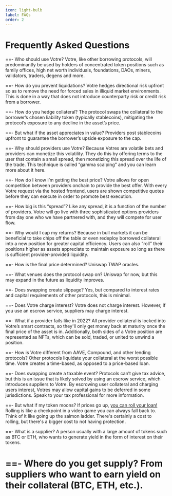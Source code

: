 ```yaml
---
icon: light-bulb
label: FAQs
order: 2
---
```


# Frequently Asked Questions

==- Who should use Votre?
Votre, like other borrowing protocols, will predominantly be used by holders of concentrated token positions such as family offices, high net worth individuals, foundations, DAOs, miners, validators, traders, degens and more.

==- How do you prevent liquidations?
Votre hedges directional risk upfront so as to remove the need for forced sales in illiquid market environments. This is done in a way that does not introduce counterparty risk or credit risk from a borrower.

==- How do you hedge collateral?
The protocol swaps the collateral to the borrower’s chosen liability token (typically stablecoins), mitigating the protocol’s exposure to any decline in the asset’s price.

==- But what if the asset appreciates in value?
Providers post stablecoins upfront to guarantee the borrower’s upside exposure to the cap.

==- Why should providers use Votre?
Because Votres are volatile bets and providers can monetize this volatility. They do this by offering terms to the user that contain a small spread, then monetizing this spread over the life of the trade. This technique is called “gamma scalping” and you can learn more about it here.

==- How do I know I’m getting the best price?
Votre allows for open competition between providers onchain to provide the best offer. With every Votre request via the hosted frontend, users are shown competitive quotes before they can execute in order to promote best execution.

==- How big is this “spread”?
Like any spread, it is a function of the number of providers. Votre will go live with three sophisticated options providers from day one who we have partnered with, and they will compete for user flow.

==- Why would I cap my returns?
Because in bull markets it can be beneficial to take chips off the table or even redeploy borrowed collateral into a new position for greater capital efficiency. Users can also “roll” their positions higher as assets appreciate to maintain exposure so long as there is sufficient provider-provided liquidity.

==- How is the final price determined?
Uniswap TWAP oracles.

==- What venues does the protocol swap on?
Uniswap for now, but this may expand in the future as liquidity improves.

==- Does swapping create slippage?
Yes, but compared to interest rates and capital requirements of other protocols, this is minimal.

==- Does Votre charge interest?
Votre does not charge interest. However, If you use an escrow service, suppliers may charge interest.

==- What if a provider fails like in 2022?
All provider collateral is locked into Votre’s smart contracts, so they'll only get money back at maturity once the final price of the asset is in. Additionally, both sides of a Votre position are represented as NFTs, which can be sold, traded, or united to unwind a position.

==- How is Votre different from AAVE, Compound, and other lending protocols?
Other protocols liquidate your collateral at the worst possible time. Votre creates a time-based, as opposed to a price-based loan.

==- Does swapping create a taxable event?
Protocols can’t give tax advice, but this is an issue that is likely solved by using an escrow service, which introduces suppliers to Votre. By escrowing user collateral and charging users interest, Votres may allow capital gains to be deferred in some jurisdictions. Speak to your tax professional for more information.

==- But what if my token moons?
If prices go up, [you can roll your loan!](./loan/roll-loan.md) Rolling is like a checkpoint in a video game you can always fall back to. Think of it like going up the salmon ladder. There's certainly a cost to rolling, but there's a bigger cost to not having protection.

==- What is a supplier?
A person usually with a large amount of tokens such as BTC or ETH, who wants to generate yield in the form of interest on their tokens.

==- Where do you get supply?
From suppliers who want to earn yield on their collateral (BTC, ETH, etc.).
===
